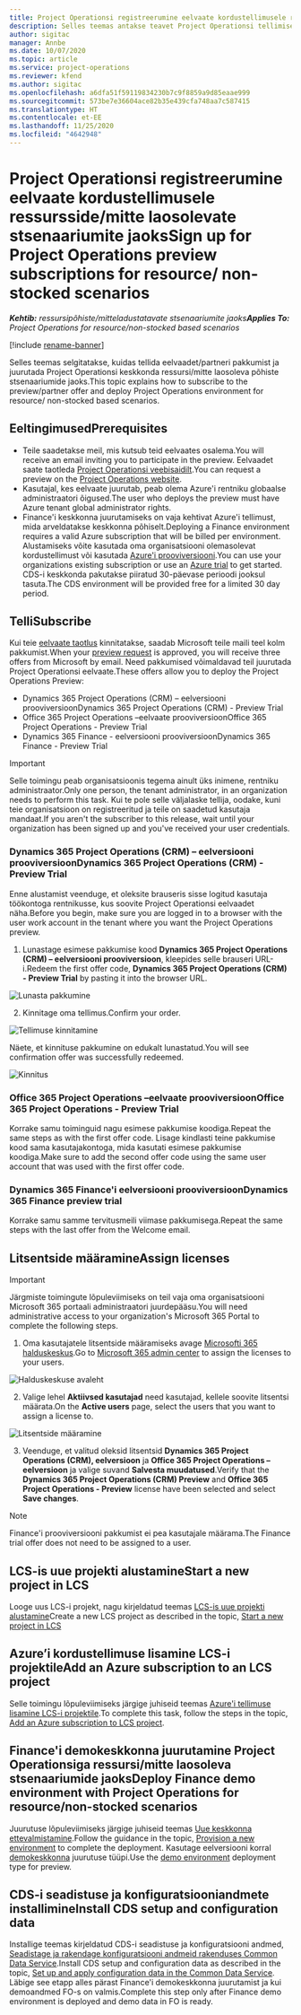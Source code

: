```yaml
---
title: Project Operationsi registreerumine eelvaate kordustellimusele ressursside/mitte laosolevate stsenaariumite jaoks
description: Selles teemas antakse teavet Project Operationsi tellimise ja juurutamise kohta ressursi-/mitte laosolevate stsenaariumite jaoks.
author: sigitac
manager: Annbe
ms.date: 10/07/2020
ms.topic: article
ms.service: project-operations
ms.reviewer: kfend
ms.author: sigitac
ms.openlocfilehash: a6dfa51f59119834230b7c9f8859a9d85eaae999
ms.sourcegitcommit: 573be7e36604ace82b35e439cfa748aa7c587415
ms.translationtype: HT
ms.contentlocale: et-EE
ms.lasthandoff: 11/25/2020
ms.locfileid: "4642948"
---
```

# <a name="sign-up-for-project-operations-preview-subscriptions-for-resource-non-stocked-scenarios"></a><span data-ttu-id="5c6cb-103">Project Operationsi registreerumine eelvaate kordustellimusele ressursside/mitte laosolevate stsenaariumite jaoks</span><span class="sxs-lookup"><span data-stu-id="5c6cb-103">Sign up for Project Operations preview subscriptions for resource/ non-stocked scenarios</span></span>

<span data-ttu-id="5c6cb-104">_**Kehtib:** ressursipõhiste/mitteladustatavate stsenaariumite jaoks_</span><span class="sxs-lookup"><span data-stu-id="5c6cb-104">_**Applies To:** Project Operations for resource/non-stocked based scenarios_</span></span>

[!include [rename-banner](~/includes/cc-data-platform-banner.md)]

<span data-ttu-id="5c6cb-105">Selles teemas selgitatakse, kuidas tellida eelvaadet/partneri pakkumist ja juurutada Project Operationsi keskkonda ressursi/mitte laosoleva põhiste stsenaariumide jaoks.</span><span class="sxs-lookup"><span data-stu-id="5c6cb-105">This topic explains how to subscribe to the preview/partner offer and deploy Project Operations environment for resource/ non-stocked based scenarios.</span></span>

## <a name="prerequisites"></a><span data-ttu-id="5c6cb-106">Eeltingimused</span><span class="sxs-lookup"><span data-stu-id="5c6cb-106">Prerequisites</span></span>

- <span data-ttu-id="5c6cb-107">Teile saadetakse meil, mis kutsub teid eelvaates osalema.</span><span class="sxs-lookup"><span data-stu-id="5c6cb-107">You will receive an email inviting you to participate in the preview.</span></span> <span data-ttu-id="5c6cb-108">Eelvaadet saate taotleda [Project Operationsi veebisaidilt](https://dynamics.microsoft.com/en-us/project-operations/overview/).</span><span class="sxs-lookup"><span data-stu-id="5c6cb-108">You can request a preview on the [Project Operations website](https://dynamics.microsoft.com/en-us/project-operations/overview/).</span></span>
- <span data-ttu-id="5c6cb-109">Kasutajal, kes eelvaate juurutab, peab olema Azure'i rentniku globaalse administraatori õigused.</span><span class="sxs-lookup"><span data-stu-id="5c6cb-109">The user who deploys the preview must have Azure tenant global administrator rights.</span></span>
- <span data-ttu-id="5c6cb-110">Finance'i keskkonna juurutamiseks on vaja kehtivat Azure'i tellimust, mida arveldatakse keskkonna põhiselt.</span><span class="sxs-lookup"><span data-stu-id="5c6cb-110">Deploying a Finance environment requires a valid Azure subscription that will be billed per environment.</span></span> <span data-ttu-id="5c6cb-111">Alustamiseks võite kasutada oma organisatsiooni olemasolevat kordustellimust või kasutada [Azure'i prooviversiooni](https://azure.microsoft.com/en-us/free/).</span><span class="sxs-lookup"><span data-stu-id="5c6cb-111">You can use your organizations existing subscription or use an [Azure trial](https://azure.microsoft.com/en-us/free/) to get started.</span></span> <span data-ttu-id="5c6cb-112">CDS-i keskkonda pakutakse piiratud 30-päevase perioodi jooksul tasuta.</span><span class="sxs-lookup"><span data-stu-id="5c6cb-112">The CDS environment will be provided free for a limited 30 day period.</span></span>

## <a name="subscribe"></a><span data-ttu-id="5c6cb-113">Telli</span><span class="sxs-lookup"><span data-stu-id="5c6cb-113">Subscribe</span></span>

<span data-ttu-id="5c6cb-114">Kui teie [eelvaate taotlus](https://forms.office.com/FormsPro/Pages/ResponsePage.aspx?id=v4j5cvGGr0GRqy180BHbR56j8lZs0FdAvwT75_WNFyxUMkRDV1NYQU5TNjE2VjhKOVBUNVg2R0s1NC4u) kinnitatakse, saadab Microsoft teile maili teel kolm pakkumist.</span><span class="sxs-lookup"><span data-stu-id="5c6cb-114">When your [preview request](https://forms.office.com/FormsPro/Pages/ResponsePage.aspx?id=v4j5cvGGr0GRqy180BHbR56j8lZs0FdAvwT75_WNFyxUMkRDV1NYQU5TNjE2VjhKOVBUNVg2R0s1NC4u) is approved, you will receive three offers from Microsoft by email.</span></span> <span data-ttu-id="5c6cb-115">Need pakkumised võimaldavad teil juurutada Project Operationsi eelvaate.</span><span class="sxs-lookup"><span data-stu-id="5c6cb-115">These offers allow you to deploy the Project Operations Preview:</span></span>

- <span data-ttu-id="5c6cb-116">Dynamics 365 Project Operations (CRM) – eelversiooni prooviversioon</span><span class="sxs-lookup"><span data-stu-id="5c6cb-116">Dynamics 365 Project Operations (CRM) - Preview Trial</span></span>
- <span data-ttu-id="5c6cb-117">Office 365 Project Operations –eelvaate prooviversioon</span><span class="sxs-lookup"><span data-stu-id="5c6cb-117">Office 365 Project Operations - Preview Trial</span></span>
- <span data-ttu-id="5c6cb-118">Dynamics 365 Finance - eelversiooni prooviversioon</span><span class="sxs-lookup"><span data-stu-id="5c6cb-118">Dynamics 365 Finance - Preview Trial</span></span>

> [!IMPORTANT]
> <span data-ttu-id="5c6cb-119">Selle toimingu peab organisatsioonis tegema ainult üks inimene, rentniku administraator.</span><span class="sxs-lookup"><span data-stu-id="5c6cb-119">Only one person, the tenant administrator, in an organization needs to perform this task.</span></span> <span data-ttu-id="5c6cb-120">Kui te pole selle väljalaske tellija, oodake, kuni teie organisatsioon on registreeritud ja teile on saadetud kasutaja mandaat.</span><span class="sxs-lookup"><span data-stu-id="5c6cb-120">If you aren't the subscriber to this release, wait until your organization has been signed up and you've received your user credentials.</span></span>

### <a name="dynamics-365-project-operations-crm---preview-trial"></a><span data-ttu-id="5c6cb-121">Dynamics 365 Project Operations (CRM) – eelversiooni prooviversioon</span><span class="sxs-lookup"><span data-stu-id="5c6cb-121">Dynamics 365 Project Operations (CRM) - Preview Trial</span></span> 

<span data-ttu-id="5c6cb-122">Enne alustamist veenduge, et oleksite brauseris sisse logitud kasutaja töökontoga rentnikusse, kus soovite Project Operationsi eelvaadet näha.</span><span class="sxs-lookup"><span data-stu-id="5c6cb-122">Before you begin, make sure you are logged in to a browser with the user work account in the tenant where you want the Project Operations preview.</span></span>

1. <span data-ttu-id="5c6cb-123">Lunastage esimese pakkumise kood **Dynamics 365 Project Operations (CRM) – eelversiooni prooviversioon**, kleepides selle brauseri URL-i.</span><span class="sxs-lookup"><span data-stu-id="5c6cb-123">Redeem the first offer code, **Dynamics 365 Project Operations (CRM) - Preview Trial** by pasting it into the browser URL.</span></span>

![Lunasta pakkumine](./media/16RedeemFirstOfferNew.png)

2. <span data-ttu-id="5c6cb-125">Kinnitage oma tellimus.</span><span class="sxs-lookup"><span data-stu-id="5c6cb-125">Confirm your order.</span></span>

![Tellimuse kinnitamine](./media/17ConfirmOrderNew.png)

<span data-ttu-id="5c6cb-127">Näete, et kinnituse pakkumine on edukalt lunastatud.</span><span class="sxs-lookup"><span data-stu-id="5c6cb-127">You will see confirmation offer was successfully redeemed.</span></span>

![Kinnitus](./media/18OrderConfirmationNew.png)

### <a name="office-365-project-operations---preview-trial"></a><span data-ttu-id="5c6cb-129">Office 365 Project Operations –eelvaate prooviversioon</span><span class="sxs-lookup"><span data-stu-id="5c6cb-129">Office 365 Project Operations - Preview Trial</span></span>

<span data-ttu-id="5c6cb-130">Korrake samu toiminguid nagu esimese pakkumise koodiga.</span><span class="sxs-lookup"><span data-stu-id="5c6cb-130">Repeat the same steps as with the first offer code.</span></span> <span data-ttu-id="5c6cb-131">Lisage kindlasti teine pakkumise kood sama kasutajakontoga, mida kasutati esimese pakkumise koodiga.</span><span class="sxs-lookup"><span data-stu-id="5c6cb-131">Make sure to add the second offer code using the same user account that was used with the first offer code.</span></span>

### <a name="dynamics-365-finance-preview-trial"></a><span data-ttu-id="5c6cb-132">Dynamics 365 Finance'i eelversiooni prooviversioon</span><span class="sxs-lookup"><span data-stu-id="5c6cb-132">Dynamics 365 Finance preview trial</span></span>

<span data-ttu-id="5c6cb-133">Korrake samu samme tervitusmeili viimase pakkumisega.</span><span class="sxs-lookup"><span data-stu-id="5c6cb-133">Repeat the same steps with the last offer from the Welcome email.</span></span>

## <a name="assign-licenses"></a><span data-ttu-id="5c6cb-134">Litsentside määramine</span><span class="sxs-lookup"><span data-stu-id="5c6cb-134">Assign licenses</span></span>

> [!IMPORTANT]
> <span data-ttu-id="5c6cb-135">Järgmiste toimingute lõpuleviimiseks on teil vaja oma organisatsiooni Microsoft 365 portaali administraatori juurdepääsu.</span><span class="sxs-lookup"><span data-stu-id="5c6cb-135">You will need administrative access to your organization's Microsoft 365 Portal to complete the following steps.</span></span>

1. <span data-ttu-id="5c6cb-136">Oma kasutajatele litsentside määramiseks avage [Microsofti 365 halduskeskus](https://portal.office.com/).</span><span class="sxs-lookup"><span data-stu-id="5c6cb-136">Go to [Microsoft 365 admin center](https://portal.office.com/) to assign the licenses to your users.</span></span>

![Halduskeskuse avaleht](./media/14AdminPortal.png)

2. <span data-ttu-id="5c6cb-138">Valige lehel **Aktiivsed kasutajad** need kasutajad, kellele soovite litsentsi määrata.</span><span class="sxs-lookup"><span data-stu-id="5c6cb-138">On the **Active users** page, select the users that you want to assign a license to.</span></span>

![Litsentside määramine](./media/15AssignLicenses.png)

3. <span data-ttu-id="5c6cb-140">Veenduge, et valitud oleksid litsentsid **Dynamics 365 Project Operations (CRM), eelversioon** ja **Office 365 Project Operations – eelversioon** ja valige suvand **Salvesta muudatused**.</span><span class="sxs-lookup"><span data-stu-id="5c6cb-140">Verify that the **Dynamics 365 Project Operations (CRM) Preview** and **Office 365 Project Operations - Preview** license have been selected and select **Save changes**.</span></span>

> [!NOTE]
> <span data-ttu-id="5c6cb-141">Finance'i prooviversiooni pakkumist ei pea kasutajale määrama.</span><span class="sxs-lookup"><span data-stu-id="5c6cb-141">The Finance trial offer does not need to be assigned to a user.</span></span>

## <a name="start-a-new-project-in-lcs"></a><span data-ttu-id="5c6cb-142">LCS-is uue projekti alustamine</span><span class="sxs-lookup"><span data-stu-id="5c6cb-142">Start a new project in LCS</span></span>

<span data-ttu-id="5c6cb-143">Looge uus LCS-i projekt, nagu kirjeldatud teemas [LCS-is uue projekti alustamine](create-lcs-project.md)</span><span class="sxs-lookup"><span data-stu-id="5c6cb-143">Create a new LCS project as described in the topic, [Start a new project in LCS](create-lcs-project.md)</span></span>

## <a name="add-an-azure-subscription-to-an-lcs-project"></a><span data-ttu-id="5c6cb-144">Azure’i kordustellimuse lisamine LCS-i projektile</span><span class="sxs-lookup"><span data-stu-id="5c6cb-144">Add an Azure subscription to an LCS project</span></span>

<span data-ttu-id="5c6cb-145">Selle toimingu lõpuleviimiseks järgige juhiseid teemas [Azure'i tellimuse lisamine LCS-i projektile](resource-add-azure-subscription-lcs-project.md).</span><span class="sxs-lookup"><span data-stu-id="5c6cb-145">To complete this task, follow the steps in the topic, [Add an Azure subscription to LCS project](resource-add-azure-subscription-lcs-project.md).</span></span>

## <a name="deploy-finance-demo-environment-with-project-operations-for-resourcenon-stocked-scenarios"></a><span data-ttu-id="5c6cb-146">Finance'i demokeskkonna juurutamine Project Operationsiga ressursi/mitte laosoleva stsenaariumide jaoks</span><span class="sxs-lookup"><span data-stu-id="5c6cb-146">Deploy Finance demo environment with Project Operations for resource/non-stocked scenarios</span></span>

<span data-ttu-id="5c6cb-147">Juurutuse lõpuleviimiseks järgige juhiseid teemas [Uue keskkonna ettevalmistamine](resource-provision-new-environment.md).</span><span class="sxs-lookup"><span data-stu-id="5c6cb-147">Follow the guidance in the topic, [Provision a new environment](resource-provision-new-environment.md) to complete the deployment.</span></span> <span data-ttu-id="5c6cb-148">Kasutage eelversiooni korral [demokeskkonna](https://docs.microsoft.com/dynamics365/fin-ops-core/dev-itpro/deployment/deploy-demo-environment) juurutuse tüüpi.</span><span class="sxs-lookup"><span data-stu-id="5c6cb-148">Use the [demo environment](https://docs.microsoft.com/dynamics365/fin-ops-core/dev-itpro/deployment/deploy-demo-environment) deployment type for preview.</span></span> 

## <a name="install-cds-setup-and-configuration-data"></a><span data-ttu-id="5c6cb-149">CDS-i seadistuse ja konfiguratsiooniandmete installimine</span><span class="sxs-lookup"><span data-stu-id="5c6cb-149">Install CDS setup and configuration data</span></span>

<span data-ttu-id="5c6cb-150">Installige teemas kirjeldatud CDS-i seadistuse ja konfiguratsiooni andmed, [Seadistage ja rakendage konfiguratsiooni andmeid rakenduses Common Data Service](resource-apply-pro-setup-config-data.md).</span><span class="sxs-lookup"><span data-stu-id="5c6cb-150">Install CDS setup and configuration data as described in the topic, [Set up and apply configuration data in the Common Data Service](resource-apply-pro-setup-config-data.md).</span></span>
<span data-ttu-id="5c6cb-151">Läbige see etapp alles pärast Finance'i demokeskkonna juurutamist ja kui demoandmed FO-s on valmis.</span><span class="sxs-lookup"><span data-stu-id="5c6cb-151">Complete this step only after Finance demo environment is deployed and demo data in FO is ready.</span></span>
